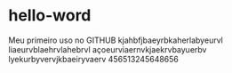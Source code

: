 # hello-word
Meu primeiro uso no GITHUB
kjahbfjbaeyrbkaherlabyeurvl
liaeurvblaehrvlahebrvl
açoeurviaernvkjaekrvbayuerbv
lyekurbyvervjkbaeiryvaerv
456513245648656

